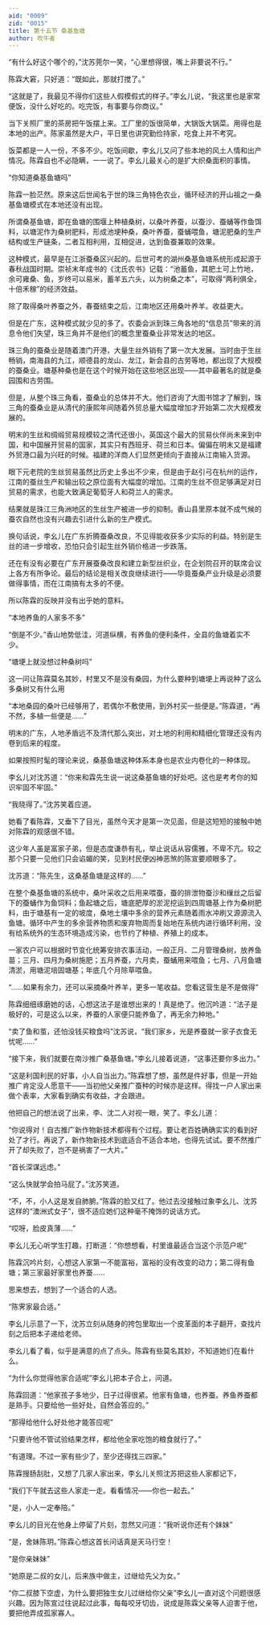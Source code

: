 ```yaml
---
aid: "0009"
zid: "0015"
title: 第十五节 桑基鱼塘
author: 吹牛者
---
```


“有什么好这个哪个的，”沈苏莞尔一笑，“心里想得很，嘴上非要说不行。”

陈霖大窘，只好道：“既如此，那就打搅了。”

“这就是了，我最见不得你们这些人假模假式的样子。”李幺儿说，“我这里也是家常便饭，没什么好吃的。吃完饭，有事要与你商议。”

当下关照厂里的茶房把午饭摆上来。工厂里的饭很简单，大锅饭大锅菜。用得也是本地的出产。陈家虽然是大户，平日里也讲究勤俭持家，吃食上并不考究。

饭菜都是一人一份，不多不少。吃饭间歇，李幺儿又问了些本地的风土人情和出产情况。陈霖自也不必隐瞒，一一说了。李幺儿最关心的是扩大织桑面积的事情。

“你知道桑基鱼塘吗”

陈霖一脸茫然。原来这后世闻名于世的珠三角特色农业，循环经济的开山祖之一桑基鱼塘模式在本地还没有出现。

所谓桑基鱼塘，即在鱼塘的围堰上种植桑树，以桑叶养蚕，以蚕沙、蚕蛹等作鱼饵料，以塘泥作为桑树肥料，形成池埂种桑，桑叶养蚕，蚕蛹喂鱼，塘泥肥桑的生产结构或生产链条，二者互相利用，互相促进，达到鱼蚕兼取的效果。



这种模式，最早是在江浙蚕桑区兴起的。后世可考的湖州桑基鱼塘系统形成起源于春秋战国时期。崇祯末年成书的《沈氏农书》记载：“池蓄鱼，其肥土可上竹地，余可雍桑、鱼，岁终可以易米，蓄羊五六头，以为树桑之本”，可取得“两利俱全，十倍禾稼”的经济效益。

除了取得桑叶养蚕之外，春蚕结束之后，江南地区还用桑叶养羊。收益更大。

但是在广东，这种模式就少见的多了。农委会派到珠三角各地的“信息员”带来的消息令他们失望，珠三角并不是他们的概念里蚕桑业非常发达的地区。

珠三角的蚕桑业是随着澳门开港，大量生丝外销有了第一次大发展。当时由于生丝畅销，南海县的九江，顺德县的龙山、龙江，新会县的古劳等地，都出现了大规模的蚕桑业。塘基种桑也是在这个时候开始在这些地区出现――其中最著名的就是桑园围和古劳围。

但是，从整个珠三角看，蚕桑业的总体并不大。他们咨询了大图书馆才了解到，珠三角的蚕桑业是从清代的康熙年间随着外贸总量大幅度增加才开始第二次大规模发展的。

明末的生丝和绸缎贸易规模较之清代还很小，英国这个最大的贸易伙伴尚未来到中国，和中国展开贸易的国家，其实只有西班牙、荷兰和日本。偏偏在明末又是福建外贸港口最为兴旺的时候。福建的洋商人们显然更倾向于直接从江南输入货源。

眼下元老院的生丝贸易虽然比历史上多出不少来，但是由于赵引弓在杭州的运作，江南的蚕丝生产和输出较之原位面有大幅度的增加。江南的生丝不但足够满足对日贸易的需求，也能大致满足葡萄牙人和荷兰人的需求。

结果就是珠江三角洲地区的生丝生产被进一步的抑制。香山县里原本就不成气候的蚕农自然也没有兴趣去引进什么新的生产模式。

换句话说，李幺儿在广东折腾蚕桑改良，不见得能收获多少实际的利益。特别是生丝的进一步增收，恐怕只会引起生丝外销价格进一步跌落。

还在有没有必要在广东开展蚕桑改良和建立新型丝织业，在企划院召开的联席会议上各方有所争论。最后的结论是相关改良继续进行――毕竟蚕桑产业升级是必须要做得事情，而在江南搞有太多的不便。

所以陈霖的反映并没有出乎她的意料。

“本地养鱼的人家多不多”

“倒是不少。”香山地势低洼，河道纵横，有养鱼的便利条件，全县的鱼塘着实不少。

“塘埂上就没想过种桑树吗”

这一问让陈霖莫名其妙，村里又不是没有桑园，为什么要种到塘埂上再说种了这么多桑树又有什么用

“本地桑园的桑叶已经够用了，若偶尔不敷使用，到外村买一些便是。”陈霖道，“再不然，多植一些便是……”

明末的广东，人地矛盾远不及清代那么突出，对土地的利用和精细化管理还没有内卷到后来的程度。

如果按照时髦的理论来说，桑基鱼塘这种体系本身也是农业内卷化的一种体现。

李幺儿对沈苏道：“你来和霖先生说一说这桑基鱼塘的好处吧。这也是考考你的知识牢固不牢固。”

“我晓得了。”沈苏笑着应道。

她看了看陈霖，又垂下了目光，虽然今天才是第一次见面，但是这短短的接触中她对陈霖的观感很不错。

这少年人虽是富家子弟，但是态度谦恭有礼，举止说话从容儒雅，不卑不亢。较之那个只要一见他们只会谄媚的笑，见到村民便凶神恶煞的陈宣要顺眼多了。

沈苏道：“陈先生，这桑基鱼塘是这样的……”

在整个桑基鱼塘的系统中，桑叶采收之后用来喂蚕，蚕的排泄物蚕沙和缫丝之后留下的蚕蛹作为鱼饲料；鱼起塘之后，塘底肥厚的淤泥挖运到四周塘基上作为桑树肥料，由于塘基有一定的坡度，桑地土壤中多余的营养元素随着雨水冲刷又源源流入鱼塘。循环中产生的多余营养物质和废弃物周而复始地在系统内进行循环利用，没有给系统外的生态环境造成污染，也节约了种植、养殖上的成本。

一家农户可以根据时节变化统筹安排农事活动，一般正月、二月管理桑树，放养鱼苗；三月、四月为桑树施肥；五月养蚕，六月卖，蚕蛹用来喂鱼；七月、八月鱼塘清淤，用塘泥培固塘基；年底几个月除草喂鱼。

“……如果有余力，还可以采摘桑叶养羊，更多一笔收益。您看这营生是不是做得”

陈霖细细琢磨她的话，心想这法子是谁想出来的！真是绝了。他沉吟道：“法子是极好的，可是这么以来，养蚕的人家便只能养鱼了，再无余力种地。”

“卖了鱼和茧，还怕没钱买粮食吗”沈苏说，“我们家乡，光是养蚕就一家子衣食无忧呢……”

“接下来，我们就要在南沙推广桑基鱼塘。”李幺儿接着说道，“这事还要你多出力。”

“这是利国利民的好事，小人自当出力。”陈霖想了想，虽然是件好事，但是一开始推广肯定没人愿意干――当初他父亲推广蚕种的时候亦是这样。得找一户人家出来做个表率，大家看到确实有收益，才会跟进。

他把自己的想法说了出来，李、沈二人对视一眼，笑了。李幺儿道：

“你说得对！自古推广新作物新技术都得有个过程。要让老百姓确确实实的看到好处了才行。再说了，新作物新技术到底适合不适合本地，也得先试试。要不然推广开了却失败了，岂不是祸害了一大片。”

“首长深谋远虑。”

“这么快就学会拍马屁了。”沈苏笑道。

“不，不，小人这是发自肺腑。”陈霖的脸又红了。他过去没接触过象李幺儿、沈苏这样的“澳洲式女子”，很不适应她们这种毫不掩饰的说话方式。

“哎呀，脸皮真薄……”

李幺儿无心听学生打趣，打断道：“你想想看，村里谁最适合当这个示范户呢”

陈霖沉吟片刻，心想这人家第一不能富裕，富裕的没有改变的动力；第二得有鱼塘；第三家最好家里也养蚕……

思来想去，想到了一个适合的人选。

“陈霁家最合适。”

李幺儿示意了一下，沈苏立刻从随身的挎包里取出一个皮革面的本子翻开，查找片刻之后把本子递给老师。

李幺儿看了看，似乎是满意的点了点头。陈霖有些莫名其妙，不知道她们在看什么。

“为什么你觉得他家合适呢”李幺儿把本子合上，问道。

陈霖回道：“他家孩子多地少，日子过得很紧。他家有鱼塘，也养蚕。养鱼养蚕都是熟手。只要给他一些好处，自然会答应的。”

“那得给他什么好处他才能答应呢”

“只要许他不管试验结果怎样，都给他全家吃饱的粮食就行了。”

“有道理。不过一家有些少了，至少还得找三四家。”

陈霖搜肠刮肚，又想了几家人家出来，李幺儿关照沈苏把这些人家都记下，

“我们下午就去这些人家走一走。看看情况――你也一起去。”

“是，小人一定奉陪。”

李幺儿的目光在他身上停留了片刻，忽然又问道：“我听说你还有个妹妹”

“是，舍妹陈玥。”陈霖心想这首长问话真是天马行空！

“是你亲妹妹”

“她原是二叔的女儿，后来族中做主，过继给先父为女。”

“你二叔膝下空虚，为什么要把独生女儿过继给你父亲”李幺儿一直对这个问题很感兴趣。因为陈宣过往说起过此事，每每咬牙切齿，说成是陈霖父亲等人迫害于他，要把他弄成孤家寡人。

